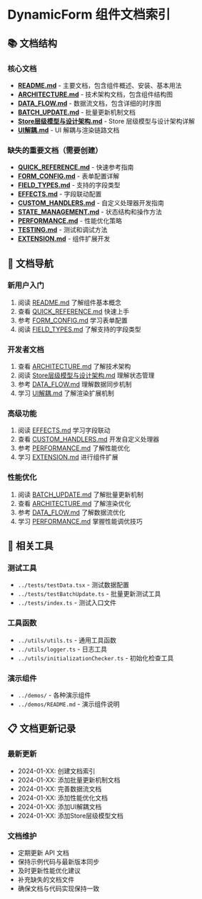 # DynamicForm 组件文档索引

## 📚 文档结构

### 核心文档

- **[README.md](./README.md)** - 主要文档，包含组件概述、安装、基本用法
- **[ARCHITECTURE.md](./docs/ARCHITECTURE.md)** - 技术架构文档，包含组件结构图
- **[DATA_FLOW.md](./docs/DATA_FLOW.md)** - 数据流文档，包含详细的时序图
- **[BATCH_UPDATE.md](./docs/BATCH_UPDATE.md)** - 批量更新机制文档
- **[Store层级模型与设计架构.md](./docs/Store层级模型与设计架构.md)** - Store 层级模型与设计架构详解
- **[UI解耦.md](./docs/UI解耦.md)** - UI 解耦与渲染链路文档

### 缺失的重要文档（需要创建）

- **[QUICK_REFERENCE.md](./docs/QUICK_REFERENCE.md)** - 快速参考指南
- **[FORM_CONFIG.md](./docs/FORM_CONFIG.md)** - 表单配置详解
- **[FIELD_TYPES.md](./docs/FIELD_TYPES.md)** - 支持的字段类型
- **[EFFECTS.md](./docs/EFFECTS.md)** - 字段联动配置
- **[CUSTOM_HANDLERS.md](./docs/CUSTOM_HANDLERS.md)** - 自定义处理器开发指南
- **[STATE_MANAGEMENT.md](./docs/STATE_MANAGEMENT.md)** - 状态结构和操作方法
- **[PERFORMANCE.md](./docs/PERFORMANCE.md)** - 性能优化策略
- **[TESTING.md](./docs/TESTING.md)** - 测试和调试方法
- **[EXTENSION.md](./docs/EXTENSION.md)** - 组件扩展开发

## 📖 文档导航

### 新用户入门

1. 阅读 [README.md](./README.md) 了解组件基本概念
2. 查看 [QUICK_REFERENCE.md](./docs/QUICK_REFERENCE.md) 快速上手
3. 参考 [FORM_CONFIG.md](./docs/FORM_CONFIG.md) 学习表单配置
4. 阅读 [FIELD_TYPES.md](./docs/FIELD_TYPES.md) 了解支持的字段类型

### 开发者文档

1. 查看 [ARCHITECTURE.md](./docs/ARCHITECTURE.md) 了解技术架构
2. 阅读 [Store层级模型与设计架构.md](./docs/Store层级模型与设计架构.md) 理解状态管理
3. 参考 [DATA_FLOW.md](./docs/DATA_FLOW.md) 理解数据同步机制
4. 学习 [UI解耦.md](./docs/UI解耦.md) 了解渲染扩展机制

### 高级功能

1. 阅读 [EFFECTS.md](./docs/EFFECTS.md) 学习字段联动
2. 查看 [CUSTOM_HANDLERS.md](./docs/CUSTOM_HANDLERS.md) 开发自定义处理器
3. 参考 [PERFORMANCE.md](./docs/PERFORMANCE.md) 了解性能优化
4. 学习 [EXTENSION.md](./docs/EXTENSION.md) 进行组件扩展

### 性能优化

1. 阅读 [BATCH_UPDATE.md](./docs/BATCH_UPDATE.md) 了解批量更新机制
2. 查看 [ARCHITECTURE.md](./docs/ARCHITECTURE.md) 了解渲染优化
3. 参考 [DATA_FLOW.md](./docs/DATA_FLOW.md) 了解数据流优化
4. 学习 [PERFORMANCE.md](./docs/PERFORMANCE.md) 掌握性能调优技巧

## 🔧 相关工具

### 测试工具

- `../tests/testData.tsx` - 测试数据配置
- `../tests/testBatchUpdate.ts` - 批量更新测试工具
- `../tests/index.ts` - 测试入口文件

### 工具函数

- `../utils/utils.ts` - 通用工具函数
- `../utils/logger.ts` - 日志工具
- `../utils/initializationChecker.ts` - 初始化检查工具

### 演示组件

- `../demos/` - 各种演示组件
- `../demos/README.md` - 演示组件说明

## 📋 文档更新记录

### 最新更新

- 2024-01-XX: 创建文档索引
- 2024-01-XX: 添加批量更新机制文档
- 2024-01-XX: 完善数据流文档
- 2024-01-XX: 添加性能优化文档
- 2024-01-XX: 添加UI解耦文档
- 2024-01-XX: 添加Store层级模型文档

### 文档维护

- 定期更新 API 文档
- 保持示例代码与最新版本同步
- 及时更新性能优化建议
- 补充缺失的文档文件
- 确保文档与代码实现保持一致
